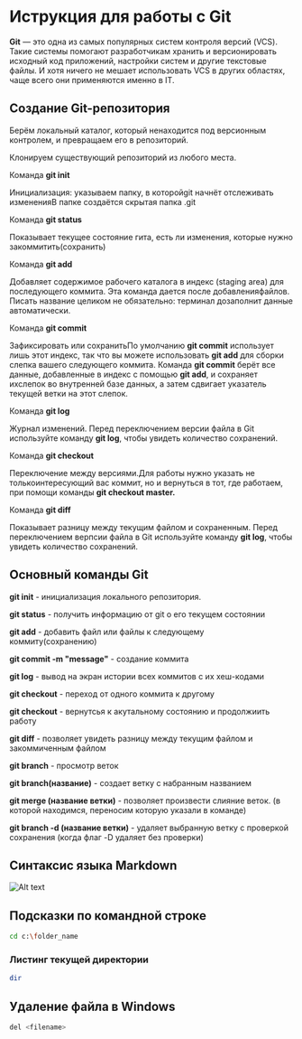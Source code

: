 # Иструкция для работы с Git

**Git** — это одна из самых популярных систем контроля версий (VCS). Такие системы помогают разработчикам хранить и версионировать исходный код приложений, настройки систем и другие текстовые файлы. И хотя ничего не мешает использовать VCS в других областях, чаще всего они применяются именно в IT.

## Создание Git-репозитория
Берём локальный каталог, который ненаходится под версионным контролем, и превращаем его в репозиторий.

Клонируем существующий репозиторий из любого места.

Команда **git init**

Инициализация: указываем папку, в которойgit начнёт отслеживать измененияВ папке создаётся скрытая папка .git

Команда **git status** 

Показывает текущее состояние гита, есть ли изменения, которые нужно закоммитить(сохранить)

Команда **git add**

Добавляет содержимое рабочего каталога в индекс (staging area) для последующего коммита. Эта команда дается после добавленияфайлов. Писать название целиком не обязательно: терминал дозаполнит данные автоматически.

Команда **git commit**

Зафиксировать или сохранитьПо умолчанию **git commit** использует лишь этот индекс, так что вы можете использовать **git add** для сборки слепка вашего следующего коммита.
Команда **git commit** берёт все данные, добавленные в индекс с помощью **git add**, и сохраняет ихслепок во внутренней базе данных, а затем сдвигает указатель текущей ветки на этот слепок.

Команда **git log**

Журнал изменений. 
Перед переключением версии файла в Git используйте команду **git log**, чтобы увидеть количество сохранений.

Команда **git checkout**

Переключение между версиями.Для работы нужно указать не толькоинтересующий вас коммит, но и вернуться в тот, где работаем, при помощи команды **git checkout master.**

Команда **git diff**

Показывает разницу между текущим файлом и сохраненным. Перед переключением верпсии файла в Git используйте команду **git log**, чтобы увидеть количество сохранений.



## Основный команды Git

**git init** - инициализация локального репозитория.

**git status** - получить информацию от git о его текущем состоянии

**git add** - добавить файл или файлы к следующему коммиту(сохранению)

**git commit -m "message"** - создание коммита

**git log** - вывод на экран истории всех коммитов с их хеш-кодами

**git checkout** - переход от одного коммита к другому

**git checkout** - вернутсья к акутальному состоянию и продолжиить работу

**git diff** - позволяет увидеть разницу между текущим файлом и закоммиченным файлом

**git branch** - просмотр веток 

**git branch(название)** - создает ветку с набранным названием

**git merge (название ветки)** - позволяет произвести слияние веток. (в которой находимся, переносим которую указали в команде)

**git branch -d (название ветки)** - удаляет выбранную ветку с проверкой сохранения (когда флаг -D удаляет без проверки)

## Синтаксис языка Markdown
![Alt text](image-1.png)


##  Подсказки по командной строке

```sh
cd c:\folder_name
```

### Листинг текущей директории
```sh
dir
```

## Удаление файла в Windows
```sh
del <filename>
```
